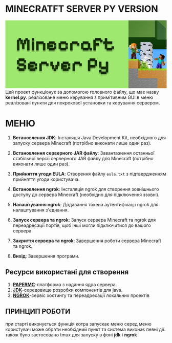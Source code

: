 # MINECRATFT SERVER PY VERSION
![Alt text](Frame1.png)
Цей проект функціонує за допомогою головного файлу, що має назву **kernel**.**py**.
реалізоване меню керування з примітивним GUI
в меню реалізовані пункти для покрокової установки та керування сервером.
# МЕНЮ

 1.  **Встановлення JDK**: Інсталяція Java Development Kit, необхідного для запуску сервера Minecraft (потрібно виконати лише один раз).
    
2.  **Встановлення серверного JAR файлу**: Завантаження останньої стабільної версії серверного JAR файлу для Minecraft (потрібно виконати лише один раз).
    
3.  **Прийняття угоди EULA**: Створення файлу  `eula.txt`  з підтвердженням прийняття угоди користувача.
    
4.  **Встановлення ngrok**: Інсталяція ngrok для створення зовнішнього доступу до сервера Minecraft (необхідно для підключення ззовні).
    
5.  **Налаштування ngrok**: Додавання токена аутентифікації ngrok для налаштування з'єднання.
    
6.  **Запуск сервера та ngrok**: Запуск сервера Minecraft та ngrok для переадресації портів, щоб інші могли підключитися до вашого сервера.
    
7.  **Закриття сервера та ngrok**: Завершення роботи сервера Minecraft та ngrok.
    
8.  **Вихід**: Завершення програми.

## Ресурси використані для створення
1. **[PAPERMC](https://papermc.io/)**-платформа з надання ядра сервера.
2. **[JDK](https://www.oracle.com/cis/java/technologies/downloads/)**-середовище розробки компонентів для java.
3. **[NGROK](https://ngrok.com/)**-сервіс хостингу та переадресації локальних проектів

##  ПРИНЦИП РОБОТИ

при старті виконується функція котра запускає меню 
серед меню користувач може обрати необхідний пункт та система виконає певні дії. також було застосовано tmux для запуску в фоні **jdk** і **ngrok**
